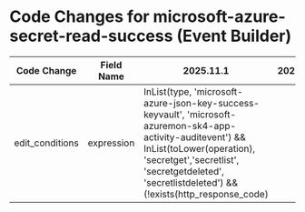 # Code Changes for microsoft-azure-secret-read-success (Event Builder)

| Code Change | Field Name | 2025.11.1 | 2025.12.1 |
|-------------|------------|-----------|------------|
| edit_conditions | expression | InList(type, 'microsoft-azure-json-key-success-keyvault', 'microsoft-azuremon-sk4-app-activity-auditevent') && InList(toLower(operation), 'secretget','secretlist', 'secretgetdeleted', 'secretlistdeleted') && (!exists(http_response_code) || !startsWithAny(http_response_code,'4', '5', '6')) | InList(type, 'microsoft-azure-json-key-success-keyvault', 'microsoft-azuremon-sk4-app-activity-auditevent') && InList(toLower(operation), 'secretget','secretlist', 'secretgetdeleted', 'secretlistdeleted') && !startsWithAny(http_response_code,'4', '5', '6') |